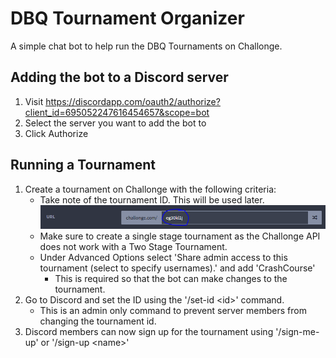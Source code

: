 # DBQ Tournament Organizer
A simple chat bot to help run the DBQ Tournaments on Challonge.

## Adding the bot to a Discord server
1. Visit https://discordapp.com/oauth2/authorize?client_id=695052247616454657&scope=bot
2. Select the server you want to add the bot to
3. Click Authorize

## Running a Tournament
1. Create a tournament on Challonge with the following criteria: 
    - Take note of the tournament ID. This will be used later.
    ![Tournament ID on Challonge](./img/tournament-id.png)
    - Make sure to create a single stage tournament as the Challonge API does not work with a Two Stage Tournament. 
    - Under Advanced Options select 'Share admin access to this tournament (select to specify usernames).' and add 'CrashCourse'
        - This is required so that the bot can make changes to the tournament.
2. Go to Discord and set the ID using the '/set-id \<id>' command. 
    - This is an admin only command to prevent server members from changing the tournament id.
3. Discord members can now sign up for the tournament using '/sign-me-up' or '/sign-up \<name>'
